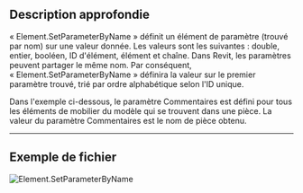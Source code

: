 ## Description approfondie
« Element.SetParameterByName » définit un élément de paramètre (trouvé par nom) sur une valeur donnée. Les valeurs sont les suivantes : double, entier, booléen, ID d'élément, élément et chaîne. Dans Revit, les paramètres peuvent partager le même nom. Par conséquent, « Element.SetParameterByName » définira la valeur sur le premier paramètre trouvé, trié par ordre alphabétique selon l'ID unique.

Dans l'exemple ci-dessous, le paramètre Commentaires est défini pour tous les éléments de mobilier du modèle qui se trouvent dans une pièce. La valeur du paramètre Commentaires est le nom de pièce obtenu.
___
## Exemple de fichier

![Element.SetParameterByName](./Revit.Elements.Element.SetParameterByName_img.jpg)

